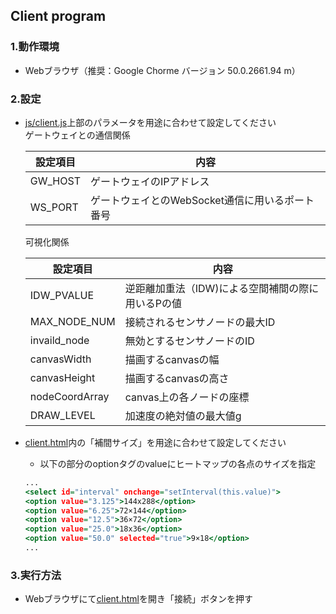 ## Client program

### 1.動作環境
* Webブラウザ（推奨：Google Chorme バージョン 50.0.2661.94 m）

### 2.設定
* [js/client.js](js/client.js)上部のパラメータを用途に合わせて設定してください  
	ゲートウェイとの通信関係  


	| 設定項目 | 内容 |
	|--------|--------|
	|	     GW_HOST		|			ゲートウェイのIPアドレス	|
	|	     WS_PORT		|			ゲートウェイとのWebSocket通信に用いるポート番号	|

	可視化関係  

	| 設定項目 | 内容 |
	|--------|--------|
	|	     IDW_PVALUE		|			逆距離加重法（IDW)による空間補間の際に用いるPの値	|
	|	     MAX_NODE_NUM 		|			接続されるセンサノードの最大ID	|
	|	     invaild_node　		|	無効とするセンサノードのID			|
	|	     canvasWidth		|			描画するcanvasの幅	|
	|	     canvasHeight		|			描画するcanvasの高さ	|
	|	     nodeCoordArray		|	canvas上の各ノードの座標			|
	|	     DRAW_LEVEL		|			加速度の絶対値の最大値[g](可視化において最大とする値)	|


* [client.html](client.html)内の「補間サイズ」を用途に合わせて設定してください  
	* 以下の部分のoptionタグのvalueにヒートマップの各点のサイズを指定
	```client.html
    ...
    <select id="interval" onchange="setInterval(this.value)">
    <option value="3.125">144x288</option>  
    <option value="6.25">72×144</option>  
    <option value="12.5">36×72</option>  
    <option value="25.0">18x36</option>
    <option value="50.0" selected="true">9×18</option>
    ...
    ```

### 3.実行方法
* Webブラウザにて[client.html](client.html)を開き「接続」ボタンを押す
